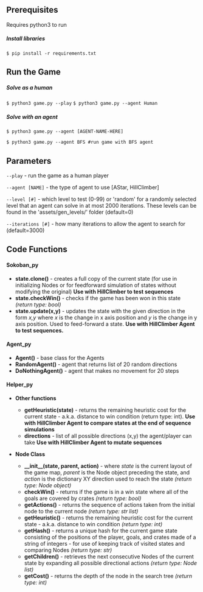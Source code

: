 ## Prerequisites
Requires python3 to run
##### Install libraries
`$ pip install -r requirements.txt`
## Run the Game

##### Solve as a human
`$ python3 game.py --play`
`$ python3 game.py --agent Human`
##### Solve with an agent
`$ python3 game.py --agent [AGENT-NAME-HERE]`

`$ python3 game.py --agent BFS #run game with BFS agent`

## Parameters
`--play` - run the game as a human player

`--agent [NAME]`  - the type of agent to use [AStar, HillClimber]

`--level [#]` - which level to test (0-99) or 'random' for a randomly selected level that an agent can solve in at most 2000 iterations. These levels can be found in the 'assets/gen_levels/' folder (default=0)

`--iterations [#]` - how many iterations to allow the agent to search for (default=3000)

## Code Functions 

#### Sokoban_py
* **state.clone()** - creates a full copy of the current state (for use in initializing Nodes or for feedforward simulation of states without modifying the original) **Use with HillClimber to test sequences**
* **state.checkWin()** - checks if the game has been won in this state _(return type: bool)_
* **state.update(x,y)** - updates the state with the given direction in the form _x,y_ where _x_ is the change in x axis position and _y_ is the change in y axis position. Used to feed-forward a state. **Use with HillClimber Agent to test sequences.**


#### Agent_py
* **Agent()** - base class for the Agents
* **RandomAgent()** - agent that returns list of 20 random directions
* **DoNothingAgent()** - agent that makes no movement for 20 steps

#### Helper_py
* **Other functions**
   * **getHeuristic(state)** - returns the remaining heuristic cost for the current state - a.k.a. distance to win condition (return type: int). **Use with HillClimber Agent to compare states at the end of sequence simulations**
   * **directions** - list of all possible directions (x,y) the agent/player can take **Use with HillClimber Agent to mutate sequences**

* **Node Class**
   * **\_\_init__(state, parent, action)** - where _state_ is the current layout of the game map, _parent_ is the Node object preceding the state, and _action_ is the dictionary XY direction used to reach the state _(return type: Node object)_
   * **checkWin()** - returns if the game is in a win state where all of the goals are covered by crates _(return type: bool)_
   * **getActions()** - returns the sequence of actions taken from the initial node to the current node _(return type: str list)_
   * **getHeuristic()** - returns the remaining heuristic cost for the current state - a.k.a. distance to win condition _(return type: int)_
   * **getHash()** - returns a unique hash for the current game state consisting of the positions of the player, goals, and crates made of a string of integers - for use of keeping track of visited states and comparing Nodes _(return type: str)_
   * **getChildren()** - retrieves the next consecutive Nodes of the current state by expanding all possible directional actions _(return type: Node list)_
   * **getCost()** - returns the depth of the node in the search tree _(return type: int)_

